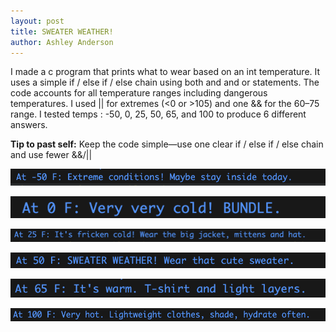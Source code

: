```yaml
---
layout: post
title: SWEATER WEATHER!
author: Ashley Anderson
---
```


I made a c program that prints what to wear based on an int temperature. It uses a simple if / else if / else chain using both and and or statements. The code accounts for all temperature ranges including dangerous temperatures. I used || for extremes (<0 or >105) and one && for the 60–75 range. I tested temps : -50, 0, 25, 50, 65, and 100 to produce 6 different answers.

**Tip to past self:**
Keep the code simple—use one clear if / else if / else chain and use fewer &&/||

![-50](/assets/img/-50.png)

![0](/assets/img/0.png)

![25](/assets/img/25.png)

![50](/assets/img/50.png)

![65](/assets/img/65.png)

![100](/assets/img/100.png)

